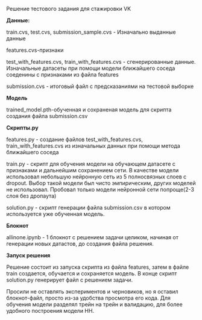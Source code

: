 Решение тестового задания для стажировки VK 

**Данные:**

train.cvs, test.cvs, submission_sample.cvs - Изначально выданные данные

features.cvs-признаки

test_with_features.cvs, train_with_features.cvs - сгенерированные данные. Изначальные датасеты при помощи модели ближайшего соседа соеденины с признаками из файла features

submission.cvs - итоговый файл с предсказаниями на тестовой выборке

**Модель**

trained_model.pth-обученная и сохраненая модель для скрипта создания файла submission.csv

**Скрипты.py**

features.py - создание файлов test_with_features.cvs, train_with_features.cvs из изначальных данных при помощи метода ближайшего соседа

train.py - скрипт для обучения модели на обучающем датасете с признаками и дальнейшим сохранением сети. В качестве модели использовал небольшую нейронную сеть из 5 полносвязных слоев с dropout. Выбор такой модели был чисто эмпирическим, других моделей не использовал. Пробовал только модели нейронной сети попроще(2-3 слоя без дропаута)

solution.py - скрипт генерации файла submission.csv в котором используется уже обученная модель.

**Блокнот**

allinone.ipynb - 1 блокнот с решением задачи целиком, начиная от генерации новых датастов, до создания файла решения.

**Запуск решения** 

Решение состоит из запуска скрипта из файла features, затем в файле train создается, обучается и сохраняется модель. В конце скрипт solution.py генерирует файл с решением задачи.

Просили не оставлять экспериментов и черновиков, но я оставил блокнот-файл, просто из-за удобства просмотра его кода. Для обучения модели разделял трейн на трейн и валидацию, для более удобного построения модели НН.
